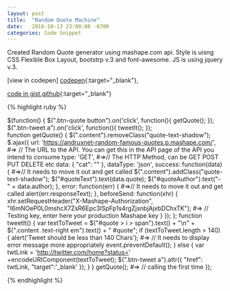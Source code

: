 ```yaml
---
layout: post
title:  "Random Quote Machine"
date:   2016-10-13 23:00:00 -0700
categories: Code Snippet
---
```


Created Random Quote generator using mashape.com api. Style is uisng CSS Flexible Box Layout, bootstrp v.3 and font-awesome. JS is using jquery v.3.

[view in codepen] [codepen]{:target="_blank"},

[code in gist.github][gist]{:target="_blank"}


{% highlight ruby %}

 $(function() {
    $(".btn-quote button").on('click', function(){
      getQuote();
    });
    $(".btn-tweet a").on('click', function(){
      tweetIt();
    });    
    function getQuote() {
        $(".content").removeClass("quote-text-shadow");
        $.ajax({
          url: 'https://andruxnet-random-famous-quotes.p.mashape.com/', #=> // The URL to the API. You can get this in the API page of the API you intend to consume
          type: 'GET', #=>// The HTTP Method, can be GET POST PUT DELETE etc
          data: {
            "cat": ""
          },
          dataType: 'json',
          success: function(data) { #=>// It needs to move it out and get called
            $(".content").addClass("quote-text-shadow");
            $("#quoteText").text(data.quote);
            $("#quoteAuthor").text("- " + data.author);
          },
          error: function(err) { #=>// It needs to move it out and get called
            alert(err.responseText);
          },
          beforeSend: function(xhr) {
            xhr.setRequestHeader("X-Mashape-Authorization", "I6mNOeP0L0mshcX7ZsR6Epc3ISpFp1s4rgZjsnbjAjxbDChxTK"); #=> // Testing key, enter here your production Mashape key
          }
        });
    };
    function tweetIt() {
      var textToTweet = $("#quote > i > span").text() + "\n" + $(".content .text-right em").text() + " #quote";
       if (textToTweet.length > 140) {
        alert('Tweet should be less than 140 Chars'); #=> // It needs to display error message more appropriately
        event.preventDefault();
       } else {
        var twtLink = 'http://twitter.com/home?status=' +encodeURIComponent(textToTweet);
        $(".btn-tweet a").attr({
          "href": twtLink,
          "target":'_blank'
        });
       }
    }
    getQuote(); #=> // calling the first time
  });

{% endhighlight %}

[gist]: https://gist.github.com/alirokni/5cb2d061980b2666a5d6c884a03bbfce
[codepen]: https://s.codepen.io/rokni/debug/zKjbdo
